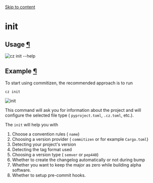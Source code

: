 [Skip to content](https://commitizen-tools.github.io/commitizen/commands/init/#usage)

# init

## Usage [¶](https://commitizen-tools.github.io/commitizen/commands/init/\#usage "Permanent link")

![cz init --help](https://commitizen-tools.github.io/commitizen/images/cli_help/cz_init___help.svg)

## Example [¶](https://commitizen-tools.github.io/commitizen/commands/init/\#example "Permanent link")

To start using commitizen, the recommended approach is to run

```
cz init

```

![init](https://commitizen-tools.github.io/commitizen/images/init.gif)

This command will ask you for information about the project and will
configure the selected file type ( `pyproject.toml`, `.cz.toml`, etc.).

The `init` will help you with

1. Choose a convention rules ( `name`)
2. Choosing a version provider ( `commitizen` or for example `Cargo.toml`)
3. Detecting your project's version
4. Detecting the tag format used
5. Choosing a version type ( `semver` or `pep440`)
6. Whether to create the changelog automatically or not during bump
7. Whether you want to keep the major as zero while building alpha software.
8. Whether to setup pre-commit hooks.
